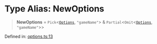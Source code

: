 # Type Alias: NewOptions

> **NewOptions** = `Pick`\<[`Options`](Options.md), `"gameName"`\> & `Partial`\<`Omit`\<[`Options`](Options.md), `"gameName"`\>\>

Defined in: [options.ts:13](https://github.com/laruss/react-text-game/blob/56d052e07c46af6beb5ea69677296eefae694e61/packages/core/src/options.ts#L13)
